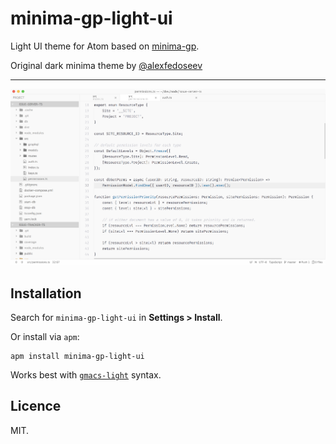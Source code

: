 # minima-gp-light-ui

Light UI theme for Atom based on [minima-gp](https://github.com/GeordieP/atom-minima-ui).

Original dark minima theme by [@alexfedoseev](https://github.com/alexfedoseev/atom-minima-ui)

---

![minimalight](https://raw.githubusercontent.com/geordiep/atom-minima-gp-light-ui/master/screenshot.png)

## Installation
Search for `minima-gp-light-ui` in **Settings > Install**.

Or install via `apm`:

```shell
apm install minima-gp-light-ui
```

Works best with [`gmacs-light`](https://github.com/GeordieP/atom-gmacs-light-syntax) syntax.

## Licence
MIT.
